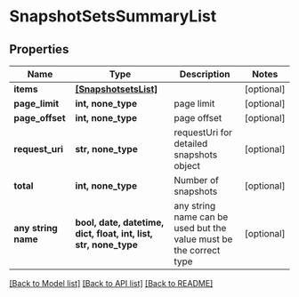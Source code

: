 # SnapshotSetsSummaryList


## Properties
Name | Type | Description | Notes
------------ | ------------- | ------------- | -------------
**items** | [**[SnapshotsetsList]**](SnapshotsetsList.md) |  | [optional] 
**page_limit** | **int, none_type** | page limit | [optional] 
**page_offset** | **int, none_type** | page offset | [optional] 
**request_uri** | **str, none_type** | requestUri for detailed snapshots object | [optional] 
**total** | **int, none_type** | Number of snapshots | [optional] 
**any string name** | **bool, date, datetime, dict, float, int, list, str, none_type** | any string name can be used but the value must be the correct type | [optional]

[[Back to Model list]](../README.md#documentation-for-models) [[Back to API list]](../README.md#documentation-for-api-endpoints) [[Back to README]](../README.md)


